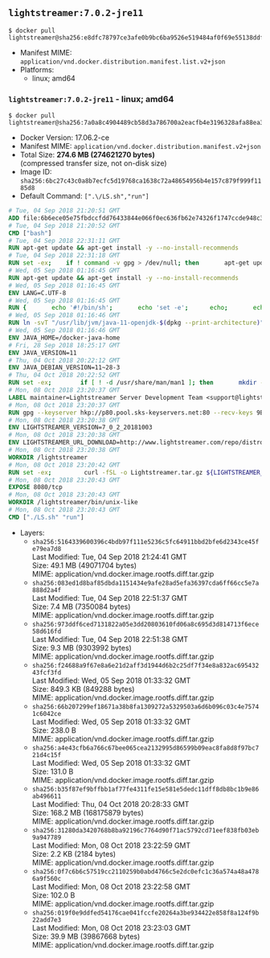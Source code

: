 ## `lightstreamer:7.0.2-jre11`

```console
$ docker pull lightstreamer@sha256:e8dfc78797ce3afe0b9bc6ba9526e519484af0f69e55138ddfd307a01cb36aa0
```

-	Manifest MIME: `application/vnd.docker.distribution.manifest.list.v2+json`
-	Platforms:
	-	linux; amd64

### `lightstreamer:7.0.2-jre11` - linux; amd64

```console
$ docker pull lightstreamer@sha256:7a0a8c4904489cb58d3a786700a2eacfb4e3196328afa88ea34a390b0094d661
```

-	Docker Version: 17.06.2-ce
-	Manifest MIME: `application/vnd.docker.distribution.manifest.v2+json`
-	Total Size: **274.6 MB (274621270 bytes)**  
	(compressed transfer size, not on-disk size)
-	Image ID: `sha256:6bc27c43c0a8b7ecfc5d19768ca1638c72a48654956b4e157c879f999f1185d8`
-	Default Command: `[".\/LS.sh","run"]`

```dockerfile
# Tue, 04 Sep 2018 21:20:51 GMT
ADD file:6b6ece05e75fbdccfdd76433844e066f0ec636fb62e74326f1747ccde948c381 in / 
# Tue, 04 Sep 2018 21:20:52 GMT
CMD ["bash"]
# Tue, 04 Sep 2018 22:31:11 GMT
RUN apt-get update && apt-get install -y --no-install-recommends 		ca-certificates 		curl 		netbase 		wget 	&& rm -rf /var/lib/apt/lists/*
# Tue, 04 Sep 2018 22:31:18 GMT
RUN set -ex; 	if ! command -v gpg > /dev/null; then 		apt-get update; 		apt-get install -y --no-install-recommends 			gnupg 			dirmngr 		; 		rm -rf /var/lib/apt/lists/*; 	fi
# Wed, 05 Sep 2018 01:16:45 GMT
RUN apt-get update && apt-get install -y --no-install-recommends 		bzip2 		unzip 		xz-utils 	&& rm -rf /var/lib/apt/lists/*
# Wed, 05 Sep 2018 01:16:45 GMT
ENV LANG=C.UTF-8
# Wed, 05 Sep 2018 01:16:45 GMT
RUN { 		echo '#!/bin/sh'; 		echo 'set -e'; 		echo; 		echo 'dirname "$(dirname "$(readlink -f "$(which javac || which java)")")"'; 	} > /usr/local/bin/docker-java-home 	&& chmod +x /usr/local/bin/docker-java-home
# Wed, 05 Sep 2018 01:16:46 GMT
RUN ln -svT "/usr/lib/jvm/java-11-openjdk-$(dpkg --print-architecture)" /docker-java-home
# Wed, 05 Sep 2018 01:16:46 GMT
ENV JAVA_HOME=/docker-java-home
# Fri, 28 Sep 2018 18:25:17 GMT
ENV JAVA_VERSION=11
# Thu, 04 Oct 2018 20:22:12 GMT
ENV JAVA_DEBIAN_VERSION=11~28-3
# Thu, 04 Oct 2018 20:22:52 GMT
RUN set -ex; 		if [ ! -d /usr/share/man/man1 ]; then 		mkdir -p /usr/share/man/man1; 	fi; 		apt-get update; 	apt-get install -y --no-install-recommends 		openjdk-11-jre="$JAVA_DEBIAN_VERSION" 	; 	rm -rf /var/lib/apt/lists/*; 		[ "$(readlink -f "$JAVA_HOME")" = "$(docker-java-home)" ]; 		update-alternatives --get-selections | awk -v home="$(readlink -f "$JAVA_HOME")" 'index($3, home) == 1 { $2 = "manual"; print | "update-alternatives --set-selections" }'; 	update-alternatives --query java | grep -q 'Status: manual'
# Mon, 08 Oct 2018 23:20:37 GMT
LABEL maintainer=Lightstreamer Server Development Team <support@lightstreamer.com>
# Mon, 08 Oct 2018 23:20:37 GMT
RUN gpg --keyserver hkp://p80.pool.sks-keyservers.net:80 --recv-keys 9B90BFD14309C7DA5EF58D7D4A8C08966F29B4D2
# Mon, 08 Oct 2018 23:20:38 GMT
ENV LIGHTSTREAMER_VERSION=7_0_2_20181003
# Mon, 08 Oct 2018 23:20:38 GMT
ENV LIGHTSTREAMER_URL_DOWNLOAD=http://www.lightstreamer.com/repo/distros/Lightstreamer_7_0_2_20181003.tar.gz
# Mon, 08 Oct 2018 23:20:38 GMT
WORKDIR /lightstreamer
# Mon, 08 Oct 2018 23:20:42 GMT
RUN set -ex;         curl -fSL -o Lightstreamer.tar.gz ${LIGHTSTREAMER_URL_DOWNLOAD}         && curl -fSL -o Lightstreamer.tar.gz.asc ${LIGHTSTREAMER_URL_DOWNLOAD}.asc         && gpg --batch --verify Lightstreamer.tar.gz.asc Lightstreamer.tar.gz         && tar -xvf Lightstreamer.tar.gz --strip-components=1         && sed -i -- 's/\/usr\/jdk1.8.0/$JAVA_HOME/' bin/unix-like/LS.sh         && sed -i -e '164,$s/<appender-ref ref="LSConsole" \/>/<!--<appender-ref ref="LSConsole" \/>-->/'                   -e '116,$s/<appender-ref ref="LSDailyRolling" \/>/<appender-ref ref="LSConsole" \/>/'                   -e '/<!--<appender-ref ref="LSConsole" \/>-->/ d' conf/lightstreamer_log_conf.xml         && rm Lightstreamer.tar.gz Lightstreamer.tar.gz.asc
# Mon, 08 Oct 2018 23:20:43 GMT
EXPOSE 8080/tcp
# Mon, 08 Oct 2018 23:20:43 GMT
WORKDIR /lightstreamer/bin/unix-like
# Mon, 08 Oct 2018 23:20:43 GMT
CMD ["./LS.sh" "run"]
```

-	Layers:
	-	`sha256:5164339600396c4bdb97f111e5236c5fc64911bbd2bfe6d2343ce45fe79ea7d8`  
		Last Modified: Tue, 04 Sep 2018 21:24:41 GMT  
		Size: 49.1 MB (49071704 bytes)  
		MIME: application/vnd.docker.image.rootfs.diff.tar.gzip
	-	`sha256:083ed1d8baf85dbda1151434e9afe28ad5efa36397cda6ff66cc5e7a888d2a4f`  
		Last Modified: Tue, 04 Sep 2018 22:51:37 GMT  
		Size: 7.4 MB (7350084 bytes)  
		MIME: application/vnd.docker.image.rootfs.diff.tar.gzip
	-	`sha256:973ddf6ced7131822a05e3dd20803610fd06a8c695d3d814713f6ece58d616fd`  
		Last Modified: Tue, 04 Sep 2018 22:51:38 GMT  
		Size: 9.3 MB (9303992 bytes)  
		MIME: application/vnd.docker.image.rootfs.diff.tar.gzip
	-	`sha256:f24688a9f67e8a6e21d2aff3d1944d6b2c25df7f34e8a832ac69543243fcf3fd`  
		Last Modified: Wed, 05 Sep 2018 01:33:32 GMT  
		Size: 849.3 KB (849288 bytes)  
		MIME: application/vnd.docker.image.rootfs.diff.tar.gzip
	-	`sha256:66b207299ef18671a38b8fa1309272a5329503a6d6b096c03c4e75741c6042ce`  
		Last Modified: Wed, 05 Sep 2018 01:33:32 GMT  
		Size: 238.0 B  
		MIME: application/vnd.docker.image.rootfs.diff.tar.gzip
	-	`sha256:a4e43cfb6a766c67bee065cea2132995d86599b09eac8fa8d8f97bc721d4c15f`  
		Last Modified: Wed, 05 Sep 2018 01:33:32 GMT  
		Size: 131.0 B  
		MIME: application/vnd.docker.image.rootfs.diff.tar.gzip
	-	`sha256:b35f87ef9bffbb1af77fe4311fe15e581e5dedc11dff8db8bc1b9e86ab496611`  
		Last Modified: Thu, 04 Oct 2018 20:28:33 GMT  
		Size: 168.2 MB (168175879 bytes)  
		MIME: application/vnd.docker.image.rootfs.diff.tar.gzip
	-	`sha256:31280da3420768b8ba92196c7764d90f71ac5792cd71eef838fb03eb9a947789`  
		Last Modified: Mon, 08 Oct 2018 23:22:59 GMT  
		Size: 2.2 KB (2184 bytes)  
		MIME: application/vnd.docker.image.rootfs.diff.tar.gzip
	-	`sha256:0f7c6b6c57519cc2110259b0abd4766c5e2dc0efc1c36a574a48a4786a9f560c`  
		Last Modified: Mon, 08 Oct 2018 23:22:58 GMT  
		Size: 102.0 B  
		MIME: application/vnd.docker.image.rootfs.diff.tar.gzip
	-	`sha256:019f0e9ddfed54176cae041fccfe20264a3be934422e858f8a124f9b22add7e3`  
		Last Modified: Mon, 08 Oct 2018 23:23:03 GMT  
		Size: 39.9 MB (39867668 bytes)  
		MIME: application/vnd.docker.image.rootfs.diff.tar.gzip
